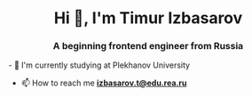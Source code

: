 <h1 align="center">Hi 👋, I'm Timur Izbasarov</h1>
<h3 align="center">A beginning frontend engineer from Russia</h3>
- 🔭 I'm currently studying at Plekhanov University

- 📫 How to reach me **izbasarov.t@edu.rea.ru**

<p align="left">
</p>
